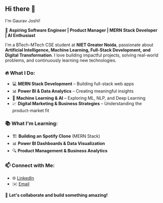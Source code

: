 ## Hi there 👋

I'm Gaurav Joshi!

🚀 **Aspiring Software Engineer | Product Manager | MERN Stack Developer | AI Enthusiast**

I'm a BTech-MTech CSE student at **NIET Greater Noida**, passionate about **Artificial Intelligence, Machine Learning, Full-Stack Development, and Digital Transformation**. I love building impactful projects, solving real-world problems, and continuously learning new technologies.

### 🔥 What I Do:
- 💻 **MERN Stack Development** – Building full-stack web apps
- 📊 **Power BI & Data Analytics** – Creating meaningful insights
- 🤖 **Machine Learning & AI** – Exploring ML, NLP, and Deep Learning
- 📈 **Digital Marketing & Business Strategies** – Understanding the product-market fit

### 📚 What I'm Learning:
- 🏗 **Building an Spotify Clone** (MERN Stack)
- 📊 **Power BI Dashboards & Data Visualization**
- 🔍 **Product Management & Business Analytics**

### 📫 Connect with Me:
- 🌐 [LinkedIn](https://www.linkedin.com/in/gauravjoshi327/)   
- ✉️ [Email](mailto:gauravjoshi327.@gmail.com)  

🔗 **Let's collaborate and build something amazing!**  


